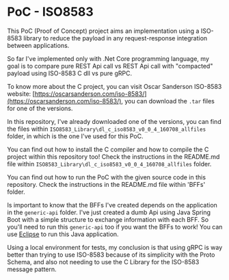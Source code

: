 # PoC - ISO8583

This PoC (Proof of Concept) project aims an implementation using a ISO-8583 library to reduce the payload in any request-response integration between applications.

So far I've implemented only with .Net Core programming language, my goal is to compare pure REST Api call vs REST Api call with "compacted" payload using ISO-8583 C dll vs pure gRPC.

To know more about the C project, you can visit Oscar Sanderson ISO-8583 website: [https://oscarsanderson.com/iso-8583/](https://oscarsanderson.com/iso-8583/), you can download the `.tar` files for one of the versions.

In this repository, I've already downloaded one of the versions, you can find the files within `ISO8583_Library\dl_c_iso8583_v0_0_4_160708_allfiles` folder, in which is the one I've used for this PoC.

You can find out how to install the C compiler and how to compile the C project within this repository too! Check the instructions in the README.md file within `ISO8583_Library\dl_c_iso8583_v0_0_4_160708_allfiles` folder.

You can find out how to run the PoC with the given source code in this repository. Check the instructions in the README.md file within 'BFFs' folder.

Is important to know that the BFFs I've created depends on the application in the `generic-api` folder. I've just created a dumb Api using Java Spring Boot with a simple structure to exchange information with each BFF. So you'll need to run this `generic-api` too if you want the BFFs to work! You can use [Eclipse](https://www.eclipse.org/) to run this Java application.

Using a local environment for tests, my conclusion is that using gRPC is way better than trying to use ISO-8583 because of its simplicity with the Proto Schema, and also not needing to use the C Library for the ISO-8583 message pattern.